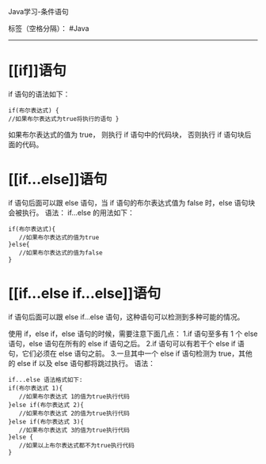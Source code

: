 ﻿Java学习-条件语句

标签（空格分隔）： #Java

---

# [[if]]语句
if 语句的语法如下：

    if(布尔表达式) {    
    //如果布尔表达式为true将执行的语句 }

如果布尔表达式的值为 true，
则执行 if 语句中的代码块，
否则执行 if 语句块后面的代码。 

# [[if...else]]语句
if 语句后面可以跟 else 语句，当 if 语句的布尔表达式值为 false 时，else 语句块会被执行。
语法：
if…else 的用法如下：

    if(布尔表达式){
       //如果布尔表达式的值为true
    }else{
       //如果布尔表达式的值为false
    }

# [[if...else if...else]]语句

if 语句后面可以跟 else if…else 语句，这种语句可以检测到多种可能的情况。

使用 if，else if，else 语句的时候，需要注意下面几点：
1.if 语句至多有 1 个 else 语句，else 语句在所有的 else if 语句之后。
2.if 语句可以有若干个 else if 语句，它们必须在 else 语句之前。
3.一旦其中一个 else if 语句检测为 true，其他的 else if 以及 else 语句都将跳过执行。
语法：

    if...else 语法格式如下:
    if(布尔表达式 1){
       //如果布尔表达式 1的值为true执行代码
    }else if(布尔表达式 2){
       //如果布尔表达式 2的值为true执行代码
    }else if(布尔表达式 3){
       //如果布尔表达式 3的值为true执行代码
    }else {
       //如果以上布尔表达式都不为true执行代码
    }




